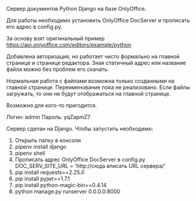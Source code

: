 
Сервер документов Python Django на базе OnlyOffice.

Для работы необходимо установить OnlyOffice DocServer и прописать его адрес в config.py.

За основу взят оригинальный пример https://api.onlyoffice.com/editors/example/python 

Добавлена авторизация, но работает чисто формально на главной странице и странице редактора.
Зная статичный адрес или название файла можно без проблем его скачать.

Нормальная работа с файлами возможна только созданными на главной странице. Переименование пока не реализовано. 
Если файлы загружать, то они не будут отображаться на главной странице.

Возможно для кого-то пригодится. 

Логин: admin 
Пароль: yqZapmZ7

Сервер сделан на Django. 
Чтобы запустить необходимо:
1. Открыть папку в консоли 
2. pipenv install django 
3. pipenv shell
4. Прописать адрес OnlyOffice DocServer в config.py DOC_SERV_SITE_URL = 'http://сюда вписать URL сервера/'
5. pip install requests==2.25.0
6. pip install pyjwt==1.7.1
7. pip install python-magic-bin==0.4.14
8. python manage.py runserver 0.0.0.0:8000

